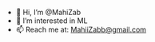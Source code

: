 - 👋 Hi, I’m @MahiZab
- 👀 I’m interested in ML
- 📫 Reach me at: MahiiZabb@gmail.com

<!---
MahiZab/MahiZab is a ✨ special ✨ repository because its `README.md` (this file) appears on your GitHub profile.
You can click the Preview link to take a look at your changes.
--->
